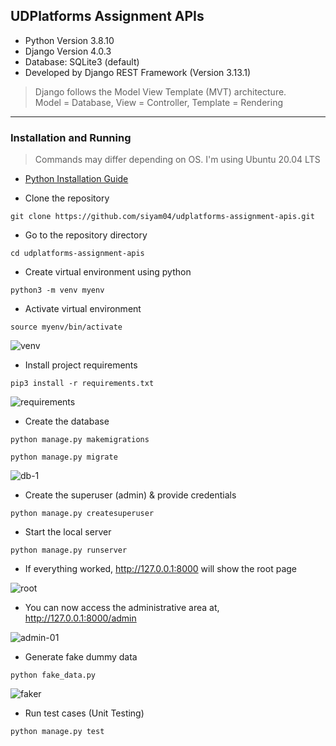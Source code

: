 ## UDPlatforms Assignment APIs

* Python Version 3.8.10
* Django Version 4.0.3
* Database: SQLite3 (default)
* Developed by Django REST Framework (Version 3.13.1)

> Django follows the Model View Template (MVT) architecture. <br>
> Model = Database, View = Controller, Template = Rendering
---

### Installation and Running
> Commands may differ depending on OS. I'm using Ubuntu 20.04 LTS

* [Python Installation Guide](https://wiki.python.org/moin/BeginnersGuide/Download)

* Clone the repository
``` 
git clone https://github.com/siyam04/udplatforms-assignment-apis.git
```
* Go to the repository directory
``` 
cd udplatforms-assignment-apis
```
* Create virtual environment using python
``` 
python3 -m venv myenv
```
* Activate virtual environment
``` 
source myenv/bin/activate
```
![venv](https://user-images.githubusercontent.com/23103980/157701305-be623108-19ae-4882-a657-d3bf35159be2.png)

* Install project requirements
``` 
pip3 install -r requirements.txt
```
![requirements](https://user-images.githubusercontent.com/23103980/157701530-64d5e4b2-007e-4372-9638-0fd73ef41276.png)

* Create the database
``` 
python manage.py makemigrations
```
``` 
python manage.py migrate
```
![db-1](https://user-images.githubusercontent.com/23103980/157701755-c27dac76-c883-4ead-bbb3-52ec154c96ba.png)

* Create the superuser (admin) & provide credentials
``` 
python manage.py createsuperuser
```
* Start the local server
``` 
python manage.py runserver
```
* If everything worked, http://127.0.0.1:8000 will show the root page

![root](https://user-images.githubusercontent.com/23103980/157701935-919020b4-f748-429a-86cf-3476b8f9c914.png)

* You can now access the administrative area at, http://127.0.0.1:8000/admin

![admin-01](https://user-images.githubusercontent.com/23103980/157702075-0aa4de0e-8efd-40a7-a5fb-0e021850b6cf.png)

* Generate fake dummy data
``` 
python fake_data.py
```
![faker](https://user-images.githubusercontent.com/23103980/157702177-fe27c2bb-2e22-43bc-85a3-734127f9e05e.png)

* Run test cases (Unit Testing)
``` 
python manage.py test
```

